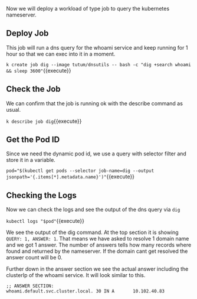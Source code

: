Now we will deploy a workload of type job to query the kubernetes nameserver.

## Deploy Job

This job will run a dns query for the whoami service and keep running for 1 hour so that we can exec into it in a moment.

`k create job dig --image tutum/dnsutils -- bash -c "dig +search whoami && sleep 3600"`{{execute}}

## Check the Job

We can confirm that the job is running ok with the describe command as usual.

`k describe job dig`{{execute}}

## Get the Pod ID

Since we need the dynamic pod id, we use a query with selector filter and store it in a variable.

`pod="$(kubectl get pods --selector job-name=dig --output jsonpath='{.items[*].metadata.name}')"`{{execute}}

## Checking the Logs

Now we can check the logs and see the output of the dns query via `dig`

`kubectl logs "$pod"`{{execute}}

We see the output of the dig command. At the top section it is showing `QUERY: 1, ANSWER: 1`. That means we have asked to resolve 1 domain name and we got 1 answer. The number of answers tells how many records where found and returned by the nameserver. If the domain cant get resolved the answer count will be 0.

Further down in the answer section we see the actual answer including the clusterIp of the whoami service. It will look similar to this.

```shell
;; ANSWER SECTION:
whoami.default.svc.cluster.local. 30 IN A       10.102.40.83
```
